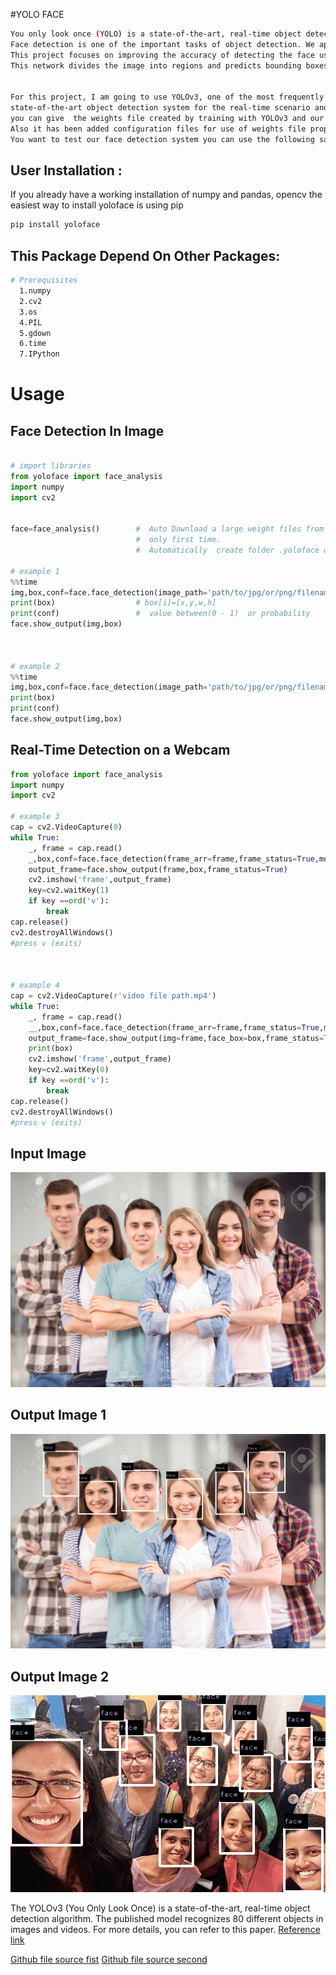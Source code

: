 

#YOLO FACE
```bash
You only look once (YOLO) is a state-of-the-art, real-time object detection system. It is based on Deep Learning.
Face detection is one of the important tasks of object detection. We apply a single neural network to the full image.
This project focuses on improving the accuracy of detecting the face using the model of deep learning network (YOLO).
This network divides the image into regions and predicts bounding boxes and probabilities for each region.These bounding boxes are weighted by the predicted probabilities.


For this project, I am going to use YOLOv3, one of the most frequently used versions of the YOLO family, which comprises the 
state-of-the-art object detection system for the real-time scenario and it is amazingly accurate and fast.
you can give  the weights file created by training with YOLOv3 and our results on the custom dataset.
Also it has been added configuration files for use of weights file properly. 
You want to test our face detection system you can use the following sample code sample.


```

## User Installation :
If you already have a working installation of numpy and pandas, opencv the easiest way to install yoloface is using pip
```bash
pip install yoloface
```



## This Package Depend On Other Packages:
```bash
# Prerequisites
  1.numpy
  2.cv2
  3.os 
  4.PIL
  5.gdown
  6.time
  7.IPython
```

# Usage

## Face Detection In Image
```python

# import libraries
from yoloface import face_analysis
import numpy
import cv2


face=face_analysis()        #  Auto Download a large weight files from Google Drive.
                            #  only first time.
                            #  Automatically  create folder .yoloface on cwd.

# example 1
%%time
img,box,conf=face.face_detection(image_path='path/to/jpg/or/png/filename.jpg',model='tiny')
print(box)                  # box[i]=[x,y,w,h]
print(conf)                 #  value between(0 - 1)  or probability
face.show_output(img,box)



# example 2
%%time
img,box,conf=face.face_detection(image_path='path/to/jpg/or/png/filename.jpg',model='full')
print(box)
print(conf)
face.show_output(img,box)

```
## Real-Time Detection on a Webcam
```python
from yoloface import face_analysis
import numpy
import cv2

# example 3
cap = cv2.VideoCapture(0)
while True: 
    _, frame = cap.read()
    _,box,conf=face.face_detection(frame_arr=frame,frame_status=True,model='tiny')
    output_frame=face.show_output(frame,box,frame_status=True)
    cv2.imshow('frame',output_frame)
    key=cv2.waitKey(1)
    if key ==ord('v'): 
        break 
cap.release()
cv2.destroyAllWindows()
#press v (exits)



# example 4
cap = cv2.VideoCapture(r'video file path.mp4')
while True: 
    _, frame = cap.read()
    __,box,conf=face.face_detection(frame_arr=frame,frame_status=True,model='full')
    output_frame=face.show_output(img=frame,face_box=box,frame_status=True)
    print(box)
    cv2.imshow('frame',output_frame)
    key=cv2.waitKey(0)
    if key ==ord('v'): 
        break 
cap.release()
cv2.destroyAllWindows()
#press v (exits)


```

## Input Image
![input](https://github.com/vishalbpatil1/yoloface/blob/main/br17.jpg)

## Output Image 1
![output1](https://github.com/vishalbpatil1/yoloface/blob/main/ff4.png)

## Output Image 2
![output2](https://github.com/vishalbpatil1/yoloface/blob/main/ff1.png)

The YOLOv3 (You Only Look Once) is a state-of-the-art, real-time object detection algorithm. The published model recognizes 80 different objects in images and videos. For more details, you can refer to this paper.
[Reference link ](https://pjreddie.com/darknet/yolo/)



[Github file source fist](https://github.com/vishalbpatil1/Supper-face-detection-or-crowd-detection)
[Github file source second](https://github.com/vishalbpatil1/yoloface)

